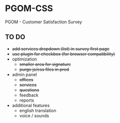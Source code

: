 # PGOM-CSS
PGOM - Customer Satisfaction Survey

## TO DO
- ~~add services dropdown (list) in survey first page~~
- ~~use plugin for checkbox (for browser compatibility)~~ 
- optimization
  - ~~smaller area for signature~~
  - ~~purge js/css files in prod~~
- admin panel
  - ~~offices~~
  - ~~services~~
  - ~~questions~~
  - feedback
  - reports
- additional features
  - english translation
  - voice / sounds
